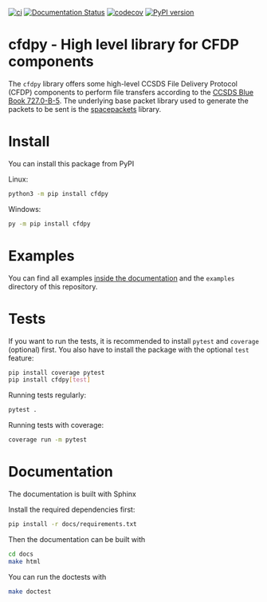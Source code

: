[![ci](https://github.com/us-irs/cfdpy/actions/workflows/ci.yml/badge.svg)](https://github.com/us-irs/cfdpy/actions/workflows/ci.yml)
[![Documentation Status](https://readthedocs.org/projects/cfdpy/badge/?version=latest)](https://cfdpy.readthedocs.io/en/latest/?badge=latest)
[![codecov](https://codecov.io/gh/us-irs/cfdpy/graph/badge.svg?token=YFLM60LCVI)](https://codecov.io/gh/us-irs/cfdpy)
[![PyPI version](https://badge.fury.io/py/cfdpy.svg)](https://badge.fury.io/py/cfdpy)

cfdpy - High level library for CFDP components
======================

The `cfdpy` library offers some high-level CCSDS File Delivery Protocol (CFDP) components to
perform file transfers according to the [CCSDS Blue Book 727.0-B-5](https://public.ccsds.org/Pubs/727x0b5.pdf).
The underlying base packet library used to generate the packets to be sent is the
[spacepackets](https://github.com/us-irs/spacepackets-py) library.

# Install

You can install this package from PyPI

Linux:

```sh
python3 -m pip install cfdpy
```

Windows:

```sh
py -m pip install cfdpy 
```

# Examples

You can find all examples [inside the documentation](https://cfdpy.readthedocs.io/en/latest/examples.html) and the `examples` directory of this repository.

# Tests

If you want to run the tests, it is recommended to install `pytest` and `coverage` (optional)
first. You also have to install the package with the optional `test` feature:

```sh
pip install coverage pytest
pip install cfdpy[test]
```

Running tests regularly:

```sh
pytest .
```

Running tests with coverage:

```sh
coverage run -m pytest
```

# Documentation

The documentation is built with Sphinx

Install the required dependencies first:

```sh
pip install -r docs/requirements.txt
```

Then the documentation can be built with

```sh
cd docs
make html
```

You can run the doctests with

```sh
make doctest
```

